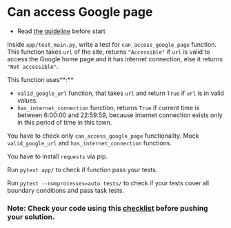 # Can access Google page

- Read [the guideline](https://github.com/mate-academy/py-task-guideline/blob/main/README.md) before start

Inside `app/test_main.py`, write a test for `can_access_google_page` function. This function takes
`url` of the site, returns `"Accessible"` if `url` is valid to 
access the Google home page and 
it has internet connection, else it returns `"Not accessible"`.

This function uses**:**
- `valid_google_url` function, that takes `url` and return `True` if
`url` is in valid values.
- `has_internet_connection` function, returns `True` if current time is
between 6:00:00 and 22:59:59, because internet connection exists
only in this period of time in this town.

You have to check only `can_access_google_page` functionality. Mock 
`valid_google_url` and `has_internet_connection` functions.

You have to install `requests` via pip.

Run `pytest app/` to check if function pass your tests. 

Run `pytest --numprocesses=auto tests/` to check if your tests cover all boundary conditions and pass task tests.

### Note: Check your code using this [checklist](checklist.md) before pushing your solution.
